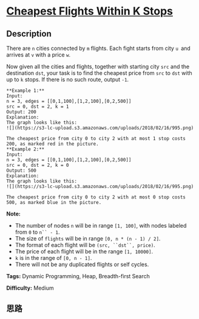 # [Cheapest Flights Within K Stops][title]

## Description

There are `n` cities connected by `m` flights. Each fight starts from city `u
`and arrives at `v` with a price `w`.

Now given all the cities and flights, together with starting city `src` and
the destination `dst`, your task is to find the cheapest price from `src` to
`dst` with up to `k` stops. If there is no such route, output `-1`.
            **Example 1:**    Input:     n = 3, edges = [[0,1,100],[1,2,100],[0,2,500]]    src = 0, dst = 2, k = 1    Output: 200    Explanation:     The graph looks like this:    ![](https://s3-lc-upload.s3.amazonaws.com/uploads/2018/02/16/995.png)        The cheapest price from city 0 to city 2 with at most 1 stop costs 200, as marked red in the picture.            **Example 2:**    Input:     n = 3, edges = [[0,1,100],[1,2,100],[0,2,500]]    src = 0, dst = 2, k = 0    Output: 500    Explanation:     The graph looks like this:    ![](https://s3-lc-upload.s3.amazonaws.com/uploads/2018/02/16/995.png)        The cheapest price from city 0 to city 2 with at most 0 stop costs 500, as marked blue in the picture.

**Note:**

  * The number of nodes `n` will be in range `[1, 100]`, with nodes labeled from `0` to `n`` - 1`.
  * The size of `flights` will be in range `[0, n * (n - 1) / 2]`.
  * The format of each flight will be `(src, ``dst``, price)`.
  * The price of each flight will be in the range `[1, 10000]`.
  * `k` is in the range of `[0, n - 1]`.
  * There will not be any duplicated flights or self cycles.


**Tags:** Dynamic Programming, Heap, Breadth-first Search

**Difficulty:** Medium

## 思路

[title]: https://leetcode.com/problems/cheapest-flights-within-k-stops
